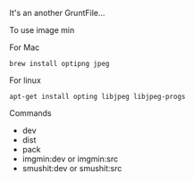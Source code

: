 It's an another GruntFile...

To use image min

For Mac

```brew install optipng jpeg```

For linux

```apt-get install opting libjpeg libjpeg-progs```

Commands
- dev
- dist
- pack
- imgmin:dev or imgmin:src
- smushit:dev or smushit:src
